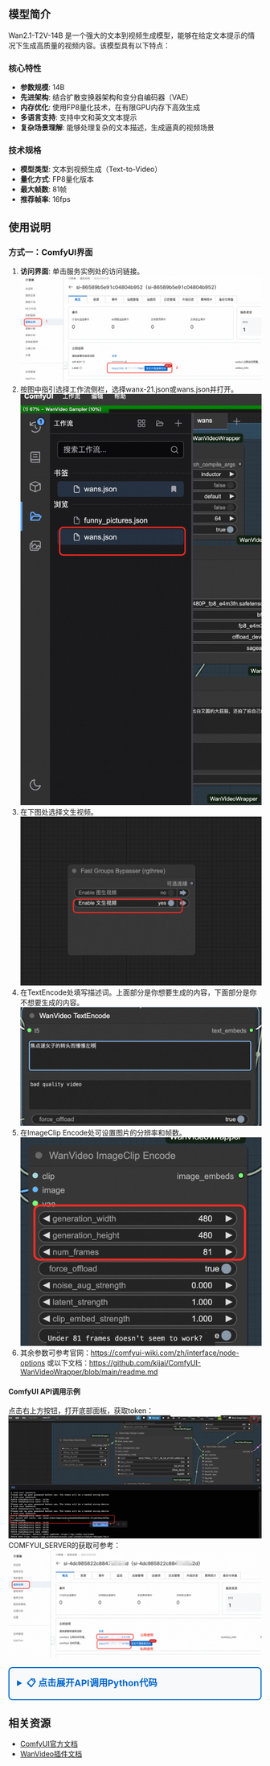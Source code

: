 ## 模型简介

Wan2.1-T2V-14B 是一个强大的文本到视频生成模型，能够在给定文本提示的情况下生成高质量的视频内容。该模型具有以下特点：

### 核心特性
- **参数规模**: 14B
- **先进架构**: 结合扩散变换器架构和变分自编码器（VAE）
- **内存优化**: 使用FP8量化技术，在有限GPU内存下高效生成
- **多语言支持**: 支持中文和英文文本提示
- **复杂场景理解**: 能够处理复杂的文本描述，生成逼真的视频场景

### 技术规格
- **模型类型**: 文本到视频生成（Text-to-Video）
- **量化方式**: FP8量化版本
- **最大帧数**: 81帧
- **推荐帧率**: 16fps

## 使用说明

### 方式一：ComfyUI界面

1. **访问界面**: 单击服务实例处的访问链接。![img3.png](img3.png)
2. 按图中指引选择工作流侧栏，选择wanx-21.json或wans.json并打开。![img.png](img/app2.png)
2. 在下图处选择文生视频。![img.png](img.png)
3. 在TextEncode处填写描述词。上面部分是你想要生成的内容，下面部分是你不想要生成的内容。![img.png](img/prompt.png)
4. 在ImageClip Encode处可设置图片的分辨率和帧数。![img.png](img/definition.png)
5. 其余参数可参考官网：https://comfyui-wiki.com/zh/interface/node-options  或以下文档：https://github.com/kijai/ComfyUI-WanVideoWrapper/blob/main/readme.md

#### ComfyUI API调用示例
点击右上方按钮，打开底部面板，获取token：![img_1.png](img_1.png)
COMFYUI_SERVER的获取可参考：![img_2.png](img_2.png)
<details style="border: 2px solid #0066cc; border-radius: 8px; padding: 15px; margin: 10px 0; background-color: #f8f9fa;">
  <summary style="font-weight: bold; font-size: 18px; color: #0066cc; cursor: pointer;">
    📋 点击展开API调用Python代码
  </summary>


```python
import requests, json, uuid, time, random

# 配置参数
COMFYUI_SERVER, COMFYUI_TOKEN = "输入您的服务器地址", "输入您的token"
T5_MODEL, VIDEO_MODEL, VAE_MODEL = "wan2.1/umt5-xxl-enc-bf16.safetensors", "Wan2_1-T2V-14B_fp8_e4m3fn.safetensors", "wan2.1/Wan2_1_VAE_bf16.safetensors"

class ComfyUIClient:
    def __init__(self, server=COMFYUI_SERVER, token=COMFYUI_TOKEN):
        self.base_url, self.token, self.client_id = f"http://{server}", token, str(uuid.uuid4())
        self.headers = {"Content-Type": "application/json", **({"Authorization": f"Bearer {token}"} if token else {})}

    def generate(self, prompt, neg_prompt="", steps=15, cfg=6, width=832, height=480, frames=81):
        workflow = {
            "1": {"inputs": {"model_name": T5_MODEL, "precision": "bf16"}, "class_type": "LoadWanVideoT5TextEncoder"},
            "2": {"inputs": {"positive_prompt": prompt, "negative_prompt": neg_prompt, "force_offload": True, "t5": ["1", 0]}, "class_type": "WanVideoTextEncode"},
            "3": {"inputs": {"model": VIDEO_MODEL, "base_precision": "bf16", "quantization": "fp8_e4m3fn", "load_device": "offload_device"}, "class_type": "WanVideoModelLoader"},
            "4": {"inputs": {"width": width, "height": height, "num_frames": frames}, "class_type": "WanVideoEmptyEmbeds"},
            "5": {"inputs": {"model_name": VAE_MODEL, "precision": "bf16"}, "class_type": "WanVideoVAELoader"},
            "6": {"inputs": {"steps": steps, "cfg": cfg, "shift": 5, "seed": random.randint(1, 1000000), "force_offload": True, "scheduler": "dpm++", "riflex_freq_index": 0, "model": ["3", 0], "text_embeds": ["2", 0], "image_embeds": ["4", 0]}, "class_type": "WanVideoSampler"},
            "7": {"inputs": {"enable_vae_tiling": True, "tile_x": 272, "tile_y": 272, "tile_stride_x": 144, "tile_stride_y": 128, "vae": ["5", 0], "samples": ["6", 0]}, "class_type": "WanVideoDecode"},
            "8": {"inputs": {"frame_rate": 16, "loop_count": 0, "filename_prefix": "generated_video", "format": "video/h264-mp4", "save_output": True, "pingpong": False, "images": ["7", 0]}, "class_type": "VHS_VideoCombine"}
        }
        response = requests.post(f"{self.base_url}/prompt", headers=self.headers, json={"prompt": workflow, "client_id": self.client_id})
        print(f"API Response: {response.text}")
        result = response.json()
        if "prompt_id" not in result: raise Exception(f"No prompt_id in response: {result}")
        return result["prompt_id"]

    def get_status(self, task_id):
        queue_data = requests.get(f"{self.base_url}/queue", headers=self.headers).json()
        if any(item[1] == task_id for item in queue_data.get("queue_running", [])): return "processing"
        if any(item[1] == task_id for item in queue_data.get("queue_pending", [])): return "pending"
        history_response = requests.get(f"{self.base_url}/history/{task_id}", headers=self.headers)
        return "completed" if history_response.status_code == 200 and task_id in history_response.json() else "processing"

    def download_video(self, task_id, output_path="generated_video.mp4"):
        response = requests.get(f"{self.base_url}/history/{task_id}", headers=self.headers)
        history = response.json()
        if task_id in history:
            for output in history[task_id]['outputs'].values():
                if 'gifs' in output:
                    filename = output['gifs'][0]['filename']
                    video_response = requests.get(f"{self.base_url}/view?filename={filename}", headers=self.headers)
                    with open(output_path, "wb") as f: f.write(video_response.content)
                    return output_path
        return None

def main():
    client = ComfyUIClient()
    try:
        task_id = client.generate("A beautiful anime girl with long black hair dancing gracefully", "low quality, blurry, distorted", 15, 6, 832, 480, 81)
        print(f"Task ID: {task_id}")
        while True:
            status = client.get_status(task_id)
            print(f"Current status: {status}")
            if status == "completed": print("Video ready!"); break
            elif status == "failed": print("Generation failed!"); exit(1)
            time.sleep(10)
        output_file = client.download_video(task_id, "generated_video.mp4")
        print("Video downloaded successfully!" if output_file else "Failed to download video")
        if output_file: print(f"Saved as: {output_file}")
    except Exception as e: print(f"Error: {e}")

if __name__ == "__main__": main()
```
</details>

## 相关资源

- [ComfyUI官方文档](https://comfyui-wiki.com/zh/interface/node-options)
- [WanVideo插件文档](https://github.com/kijai/ComfyUI-WanVideoWrapper/blob/main/readme.md)